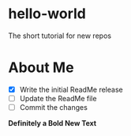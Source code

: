 # hello-world
The short tutorial for new repos
# About Me

- [x] Write the initial ReadMe release
- [ ] Update the ReadMe file
- [ ] Commit the changes

**Definitely a Bold New Text**
